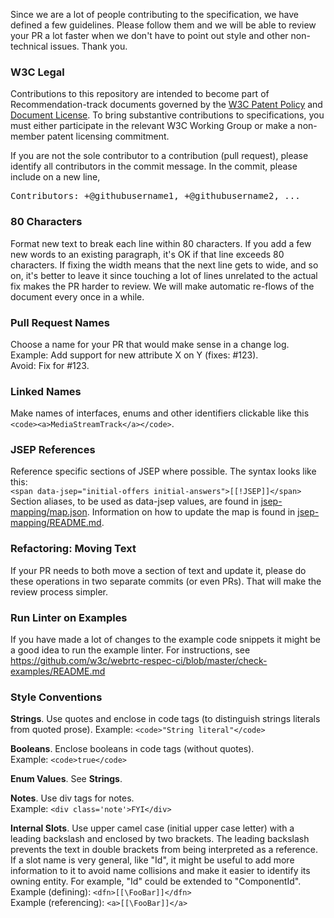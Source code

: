 Since we are a lot of people contributing to the specification, we have defined a few guidelines. Please follow them and we will be able to review your PR a lot faster when we don't have to point out style and other non-technical issues. Thank you.

### W3C Legal
Contributions to this repository are intended to become part of Recommendation-track documents governed by the
[W3C Patent Policy](https://www.w3.org/Consortium/Patent-Policy-20040205/) and
[Document License](https://www.w3.org/Consortium/Legal/copyright-documents). To bring substantive contributions to specifications, you must either participate
in the relevant W3C Working Group or make a non-member patent licensing commitment.

If you are not the sole contributor to a contribution (pull request), please identify all contributors in the 
commit message. In the commit, please include on a new line,
<pre>Contributors: +@githubusername1, +@githubusername2, ...</pre>

### 80 Characters
Format new text to break each line within 80 characters. If you add a few new words to an existing paragraph, it's OK if that line exceeds 80 characters. If fixing the width means that the next line gets to wide, and so on, it's better to leave it since touching a lot of lines unrelated to the actual fix makes the PR harder to review. We will make automatic re-flows of the document every once in a while.

### Pull Request Names
Choose a name for your PR that would make sense in a change log.  
Example: Add support for new attribute X on Y (fixes: #123).  
Avoid: Fix for #123.

### Linked Names
Make names of interfaces, enums and other identifiers clickable like this ```<code><a>MediaStreamTrack</a></code>```.

### JSEP References
Reference specific sections of JSEP where possible. The syntax looks like this:  
```<span data-jsep="initial-offers initial-answers">[[!JSEP]]</span>```  
Section aliases, to be used as data-jsep values, are found in [jsep-mapping/map.json](jsep-mapping/map.json). Information on how to update the map is found in [jsep-mapping/README.md](jsep-mapping/README.md).

### Refactoring: Moving Text
If your PR needs to both move a section of text and update it, please do these operations in two separate commits (or even PRs). That will make the review process simpler.

### Run Linter on Examples
If you have made a lot of changes to the example code snippets it might be a good idea to run the example linter. For instructions, see https://github.com/w3c/webrtc-respec-ci/blob/master/check-examples/README.md

### Style Conventions

**Strings**. Use quotes and enclose in code tags (to distinguish strings literals from quoted prose).
Example: `<code>"String literal"</code>`

**Booleans**. Enclose booleans in code tags (without quotes).\
Example: `<code>true</code>`

**Enum Values**. See **Strings**.

**Notes**. Use div tags for notes.\
Example: `<div class='note'>FYI</div>`

**Internal Slots**. Use upper camel case (initial upper case letter) with a leading backslash and enclosed by two brackets. The leading backslash prevents the text in double brackets from being interpreted as a reference. If a slot name is very general, like "Id", it might be useful to add more information to it to avoid name collisions and make it easier to identify its owning entity. For example, "Id" could be extended to "ComponentId".\
Example (defining): `<dfn>[[\FooBar]]</dfn>`\
Example (referencing): `<a>[[\FooBar]]</a>`
